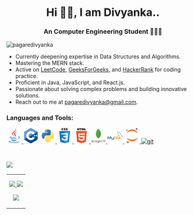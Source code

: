 <h1 align="center">Hi 👋🏻, I am Divyanka..</h1>
<h3 align="center">An Computer Engineering Student 👩🏻‍💻</h3> 
<p align="left"> <img src="https://komarev.com/ghpvc/?username=pagaredivyanka&label=Profile%20views&color=0e75b6&style=flat" alt="pagaredivyanka" /> </p>

- Currently deepening expertise in Data Structures and Algorithms.
- Mastering the MERN stack.
- Active on [LeetCode](https://leetcode.com/u/pagaredivyanka/), [GeeksForGeeks](https://www.geeksforgeeks.org/user/pagaredieyjv/), and [HackerRank](https://www.hackerrank.com/profile/pagaredivyanka) for coding practice.
- Proficient in Java, JavaScript, and React.js.
- Passionate about solving complex problems and building innovative solutions.
- Reach out to me at pagaredivyanka@gmail.com.

<h3 align="left">Languages and Tools:</h3>
<p align="left"> 
<a href="https://developer.java.com" target="_blank" rel="noreferrer"> <img src="https://raw.githubusercontent.com/devicons/devicon/master/icons/java/java-original.svg" alt="android" width="40" height="40"/> </a>
<a href="https://www.w3schools.com/cpp/" target="_blank" rel="noreferrer"> <img src="https://raw.githubusercontent.com/devicons/devicon/master/icons/cplusplus/cplusplus-original.svg" alt="cplusplus" width="40" height="40"/></a> 
<a href="https://www.python.org" target="_blank" rel="noreferrer"> <img src="https://raw.githubusercontent.com/devicons/devicon/master/icons/python/python-original.svg" alt="python" width="40" height="40"/> </a>
<a href="https://www.w3schools.com/css/" target="_blank" rel="noreferrer"> <img src="https://raw.githubusercontent.com/devicons/devicon/master/icons/css3/css3-original-wordmark.svg" alt="css3" width="40" height="40"/> </a> 
<a href="https://www.w3.org/html/" target="_blank" rel="noreferrer"> <img src="https://raw.githubusercontent.com/devicons/devicon/master/icons/html5/html5-original-wordmark.svg" alt="html5" width="40" height="40"/> </a>
<a href="https://www.mongodb.com/" target="_blank" rel="noreferrer"> <img src="https://raw.githubusercontent.com/devicons/devicon/master/icons/mongodb/mongodb-original-wordmark.svg" alt="mongodb" width="40" height="40"/> </a> 
<a href="https://www.mysql.com/" target="_blank" rel="noreferrer"> <img src="https://raw.githubusercontent.com/devicons/devicon/master/icons/mysql/mysql-original-wordmark.svg" alt="mysql" width="40" height="40"/> </a> 
<a href="https://jupyter.org" target="_blank" rel="noreferrer"> <img src="https://raw.githubusercontent.com/devicons/devicon/master/icons/jupyter/jupyter-original.svg" alt="android" width="40" height="40"/> </a>
<a href="https://git-scm.com/" target="_blank" rel="noreferrer"> <img src="https://www.vectorlogo.zone/logos/git-scm/git-scm-icon.svg" alt="git" width="40" height="40"/> </a> </p>

<br>

![](https://github-profile-trophy.vercel.app/?username=pagaredivyanka&theme=discord&no-frame=false&no-bg=false&margin-w=4)

<table align="center" padding=40em>
<tr>
  <td align="center">
  <p align="center">
    <a href="https://github.compagaredivyanka" align="left">
      <img src="https://github-readme-stats.vercel.app/api/top-langs?username=pagaredivyanka&show_icons=true&theme=radical&locale=en&layout=compact"/>
    </a>
    <a href="https://github.compagaredivyanka" align="right">
      <img src="https://github-readme-stats.vercel.app/api?username=pagaredivyanka&show_icons=true&theme=radical&hide_border=false&locale=en&layout=compact" height=165em>
    </a>
    <br><br>
    <a href="https://github.compagaredivyanka" align="center">
      <img src="https://github-readme-streak-stats.herokuapp.com/?user=pagaredivyanka&theme=radical&hide_border=false"/>
    </a>
    </td>
  </p>
 </tr>
</table>
<p >


</p>
</p>

<p >


<!-- <p align="left">
  <a href="https://github.com/ryo-ma/github-profile-trophy"><img src="https://github-profile-trophy.vercel.app/?username=pagaredivyanka" alt="pagaredivyanka" /></a> </p>

<p><img align="left" src="https://github-readme-stats.vercel.app/api/top-langs?username=pagaredivyanka&show_icons=true&locale=en&layout=compact" alt="pagaredivyanka" /></p>

<p><img align="center" src="https://github-readme-streak-stats.herokuapp.com/?user=pagaredivyanka&" alt="pagaredivyanka" /></p> --!>

